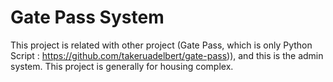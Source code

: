 Gate Pass System
==================
This project is related with other project (Gate Pass, which is only Python Script : https://github.com/takeruadelbert/gate-pass)), and this is the admin system.
This project is generally for housing complex.